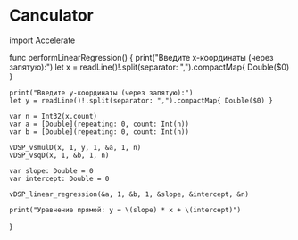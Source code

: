 # Canculator
import Accelerate

func performLinearRegression() {
    print("Введите x-координаты (через запятую):")
    let x = readLine()!.split(separator: ",").compactMap{ Double($0) }
    
    print("Введите y-координаты (через запятую):")
    let y = readLine()!.split(separator: ",").compactMap{ Double($0) }
    
    var n = Int32(x.count)
    var a = [Double](repeating: 0, count: Int(n))
    var b = [Double](repeating: 0, count: Int(n))
    
    vDSP_vsmulD(x, 1, y, 1, &a, 1, n)
    vDSP_vsqD(x, 1, &b, 1, n)
    
    var slope: Double = 0
    var intercept: Double = 0
    
    vDSP_linear_regression(&a, 1, &b, 1, &slope, &intercept, &n)
    
    print("Уравнение прямой: y = \(slope) * x + \(intercept)")
}

